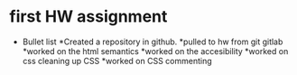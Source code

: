 # first HW assignment
* Bullet list
*Created a repository in github.
*pulled to hw from git gitlab
*worked on the html semantics
*worked on the accesibility
*worked on css cleaning up CSS
*worked on CSS commenting
